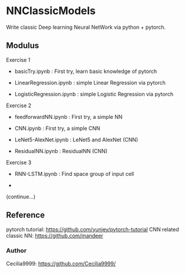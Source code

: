 # NNClassicModels

Write classic Deep learning Neural NetWork via python + pytorch.  


## Modulus

Exercise 1

- basicTry.ipynb :  First try, learn basic knowledge of pytorch

- LinearRegression.ipynb   :  simple Linear Regression via pytorch 

- LogisticRegression.ipynb :  simple Logistic Regression via pytorch


Exercise 2

- feedforwardNN.ipynb  :  First try, a simple NN

- CNN.ipynb 	 	   :  First try, a simple CNN

- LeNet5-AlexNet.ipynb :  LeNet5 and AlexNet (CNN)

- ResidualNN.ipynb 	   :  ResidualNN (CNN)


Exercise 3

- RNN-LSTM.ipynb	:  Find space group of input cell

-

(continue...)


## Reference

pytorch tutorial: https://github.com/yunjey/pytorch-tutorial 
CNN related classic NN: https://github.com/mandeer 


### Author

Cecilia9999:  https://github.com/Cecilia9999/

